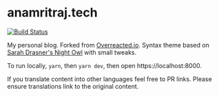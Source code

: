 # anamritraj.tech

[![Build Status](https://travis-ci.com/anamritraj/anamritraj.tech.svg?branch=master)](https://travis-ci.com/anamritraj/anamritraj.tech)

My personal blog. Forked from [Overreacted.io](https://github.com/gaearon/overreacted.io). Syntax theme based on [Sarah Drasner's Night Owl](https://github.com/sdras/night-owl-vscode-theme/) with small tweaks.

To run locally, `yarn`, then `yarn dev`, then open https://localhost:8000.

If you translate content into other languages feel free to PR links. Please ensure translations link to the original content.
